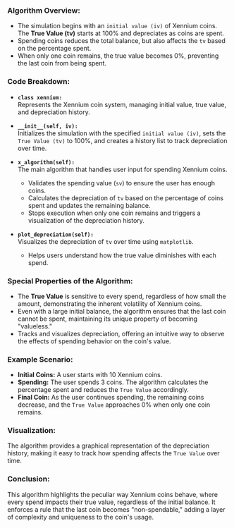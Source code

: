 

### Algorithm Overview:

- The simulation begins with an `initial value (iv)` of Xennium coins. The **True Value (tv)** starts at 100% and depreciates as coins are spent.
- Spending coins reduces the total balance, but also affects the `tv` based on the percentage spent.
- When only one coin remains, the true value becomes 0%, preventing the last coin from being spent.

### Code Breakdown:

- **`class xennium:`**  
  Represents the Xennium coin system, managing initial value, true value, and depreciation history.

- **`__init__(self, iv):`**  
  Initializes the simulation with the specified `initial value (iv)`, sets the `True Value (tv)` to 100%, and creates a history list to track depreciation over time.

- **`x_algorithm(self):`**  
  The main algorithm that handles user input for spending Xennium coins.
  - Validates the spending value (`sv`) to ensure the user has enough coins.
  - Calculates the depreciation of `tv` based on the percentage of coins spent and updates the remaining balance.
  - Stops execution when only one coin remains and triggers a visualization of the depreciation history.

- **`plot_depreciation(self):`**  
  Visualizes the depreciation of `tv` over time using `matplotlib`.
  - Helps users understand how the true value diminishes with each spend.

### Special Properties of the Algorithm:

- The **True Value** is sensitive to every spend, regardless of how small the amount, demonstrating the inherent volatility of Xennium coins.
- Even with a large initial balance, the algorithm ensures that the last coin cannot be spent, maintaining its unique property of becoming "valueless."
- Tracks and visualizes depreciation, offering an intuitive way to observe the effects of spending behavior on the coin's value.

### Example Scenario:

- **Initial Coins:** A user starts with 10 Xennium coins.
- **Spending:** The user spends 3 coins. The algorithm calculates the percentage spent and reduces the `True Value` accordingly.
- **Final Coin:** As the user continues spending, the remaining coins decrease, and the `True Value` approaches 0% when only one coin remains.

### Visualization:

The algorithm provides a graphical representation of the depreciation history, making it easy to track how spending affects the `True Value` over time.

### Conclusion:

This algorithm highlights the peculiar way Xennium coins behave, where every spend impacts their true value, regardless of the initial balance. It enforces a rule that the last coin becomes "non-spendable," adding a layer of complexity and uniqueness to the coin's usage.
